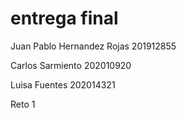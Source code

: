 # entrega final

Juan Pablo Hernandez Rojas 201912855

Carlos Sarmiento 202010920

Luisa Fuentes 202014321

Reto 1
